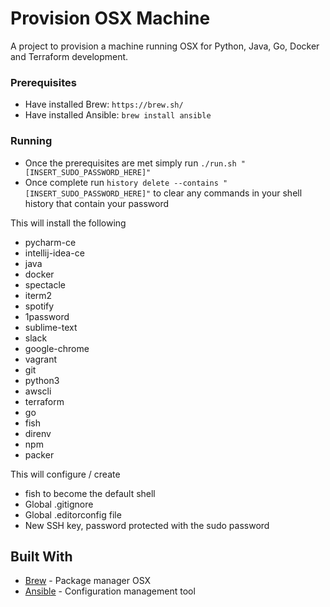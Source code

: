 # Provision OSX Machine

A project to provision a machine running OSX for Python, Java, Go, Docker and Terraform development.

### Prerequisites

- Have installed Brew: `https://brew.sh/`
- Have installed Ansible: `brew install ansible`

### Running

- Once the prerequisites are met simply run `./run.sh "[INSERT_SUDO_PASSWORD_HERE]"`
- Once complete run `history delete --contains "[INSERT_SUDO_PASSWORD_HERE]"` to clear any commands in your shell history that contain your password

This will install the following
- pycharm-ce
- intellij-idea-ce
- java
- docker
- spectacle
- iterm2
- spotify
- 1password
- sublime-text
- slack
- google-chrome
- vagrant
- git
- python3
- awscli
- terraform
- go
- fish
- direnv
- npm
- packer

This will configure / create
- fish to become the default shell
- Global .gitignore
- Global .editorconfig file
- New SSH key, password protected with the sudo password

## Built With

- [Brew](https://brew.sh/) - Package manager OSX
- [Ansible](https://www.ansible.com/) - Configuration management tool
